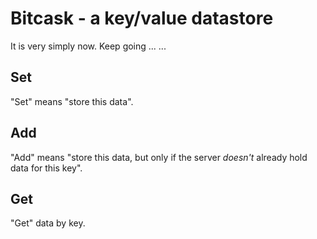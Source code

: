 # Bitcask - a key/value datastore

It is very simply now. Keep going ... ...

## Set

"Set" means "store this data". 

## Add

"Add" means "store this data, but only if the server *doesn't* already
  hold data for this key". 

## Get

"Get" data by key.